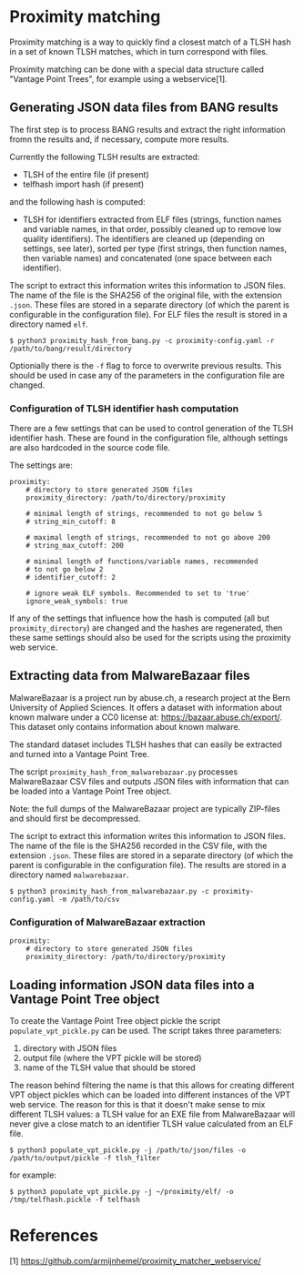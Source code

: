 # Proximity matching

Proximity matching is a way to quickly find a closest match of a TLSH hash in
a set of known TLSH matches, which in turn correspond with files.

Proximity matching can be done with a special data structure called "Vantage
Point Trees", for example using a webservice[1].

## Generating JSON data files from BANG results

The first step is to process BANG results and extract the right information
fromn the results and, if necessary, compute more results.

Currently the following TLSH results are extracted:

* TLSH of the entire file (if present)
* telfhash import hash (if present)

and the following hash is computed:

* TLSH for identifiers extracted from ELF files (strings, function names and
variable names, in that order, possibly cleaned up to remove low quality
identifiers). The identifiers are cleaned up (depending on settings, see
later), sorted per type (first strings, then function names, then variable
names) and concatenated (one space between each identifier).

The script to extract this information writes this information to JSON files.
The name of the file is the SHA256 of the original file, with the extension
`.json`. These files are stored in a separate directory (of which the parent is
configurable in the configuration file). For ELF files the result is stored in
a directory named `elf`.

```console
$ python3 proximity_hash_from_bang.py -c proximity-config.yaml -r /path/to/bang/result/directory
```

Optionially there is the `-f` flag to force to overwrite previous results. This
should be used in case any of the parameters in the configuration file are
changed.

### Configuration of TLSH identifier hash computation

There are a few settings that can be used to control generation of the TLSH
identifier hash. These are found in the configuration file, although settings
are also hardcoded in the source code file.

The settings are:

```
proximity:
    # directory to store generated JSON files
    proximity_directory: /path/to/directory/proximity

    # minimal length of strings, recommended to not go below 5
    # string_min_cutoff: 8

    # maximal length of strings, recommended to not go above 200
    # string_max_cutoff: 200

    # minimal length of functions/variable names, recommended
    # to not go below 2
    # identifier_cutoff: 2

    # ignore weak ELF symbols. Recommended to set to 'true'
    ignore_weak_symbols: true
```

If any of the settings that influence how the hash is computed (all but
`proximity_directory`) are changed and the hashes are regenerated, then these
same settings should also be used for the scripts using the proximity web
service.

## Extracting data from MalwareBazaar files

MalwareBazaar is a project run by abuse.ch, a research project at the Bern
University of Applied Sciences. It offers a dataset with information about
known malware under a CC0 license at: <https://bazaar.abuse.ch/export/>. This
dataset only contains information about known malware.

The standard dataset includes TLSH hashes that can easily be extracted and
turned into a Vantage Point Tree.

The script `proximity_hash_from_malwarebazaar.py` processes MalwareBazaar
CSV files and outputs JSON files with information that can be loaded into a
Vantage Point Tree object.

Note: the full dumps of the MalwareBazaar project are typically ZIP-files
and should first be decompressed.

The script to extract this information writes this information to JSON files.
The name of the file is the SHA256 recorded in the CSV file, with the extension
`.json`. These files are stored in a separate directory (of which the parent is
configurable in the configuration file). The results are stored in a directory
named `malwarebazaar`.

```console
$ python3 proximity_hash_from_malwarebazaar.py -c proximity-config.yaml -m /path/to/csv
```

### Configuration of MalwareBazaar extraction

```
proximity:
    # directory to store generated JSON files
    proximity_directory: /path/to/directory/proximity
```

## Loading information JSON data files into a Vantage Point Tree object

To create the Vantage Point Tree object pickle the script
`populate_vpt_pickle.py` can be used. The script takes three parameters:

1. directory with JSON files
2. output file (where the VPT pickle will be stored)
3. name of the TLSH value that should be stored

The reason behind filtering the name is that this allows for creating different
VPT object pickles which can be loaded into different instances of the VPT web
service. The reason for this is that it doesn't make sense to mix different
TLSH values: a TLSH value for an EXE file from MalwareBazaar will never give a
close match to an identifier TLSH value calculated from an ELF file.

```console
$ python3 populate_vpt_pickle.py -j /path/to/json/files -o /path/to/output/pickle -f tlsh_filter

```
for example:

```console
$ python3 populate_vpt_pickle.py -j ~/proximity/elf/ -o /tmp/telfhash.pickle -f telfhash
```

# References

[1] <https://github.com/armijnhemel/proximity_matcher_webservice/>
